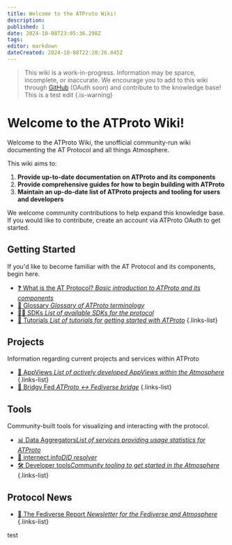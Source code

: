 ```yaml
---
title: Welcome to the ATProto Wiki!
description: 
published: 1
date: 2024-10-08T23:05:36.298Z
tags: 
editor: markdown
dateCreated: 2024-10-08T22:20:26.045Z
---
```


> This wiki is a work-in-progress. Information may be sparce, incomplete, or inaccurate. We encourage you to add to this wiki through [GitHub](https://github.com/baldemoto/atproto-wiki-docs/) (OAuth soon) and contribute to the knowledge base! This is a test edit
{.is-warning}

# Welcome to the ATProto Wiki!
Welcome to the ATProto Wiki, the unofficial community-run wiki documenting the AT Protocol and all things Atmosphere. 


This wiki aims to:
1. **Provide up-to-date documentation on ATProto and its components**
2. **Provide comprehensive guides for how to begin building with ATProto**
3. **Maintain an up-do-date list of ATProto projects and tooling for users and developers**

We welcome community contributions to help expand this knowledge base. If you would like to contribute, create an account via ATProto OAuth to get started.


## Getting Started
If you'd like to become familiar with the AT Protocol and its components, begin here.
- [❓ What is the AT Protocol? *Basic introduction to ATProto and its components*](/AT_Protocol)
- [📖 Glossary *Glossary of ATProto terminology*](/AT_Protocol/Glossary)
- [👨‍💻 SDKs *List of available SDKs for the protocol*](/AT_Protocol/SDKs)
- [🔧 Tutorials *List of tutorials for getting started with ATProto*](/Lists/Tutorials)
{.links-list}

## Projects
Information regarding current projects and services within ATProto

- [📱 AppViews *List of actively developed AppViews within the Atmosphere*](Current_Projects/AppViews)
{.links-list}
- [🌉 Bridgy Fed *ATProto <-> Fediverse bridge*](/Current_Projects/Bridgy_Fed)
{.links-list}

## Tools
Community-built tools for visualizing and interacting with the protocol.
- [📊 Data Aggregators*List of services providing usage statistics for ATProto*](/Current_Projects/Data)
- [🔎 internect.info*DID resolver*](https://internect.info)
- [🛠️ Developer tools*Community tooling to get started in the Atmosphere*](/Current_Projcets/Dev_Tools)
{.links-list}

## Protocol News
- [📰 The Fediverse Report *Newsletter for the Fediverse and Atmosphere*](https://fediversereport.com/)
{.links-list}

test